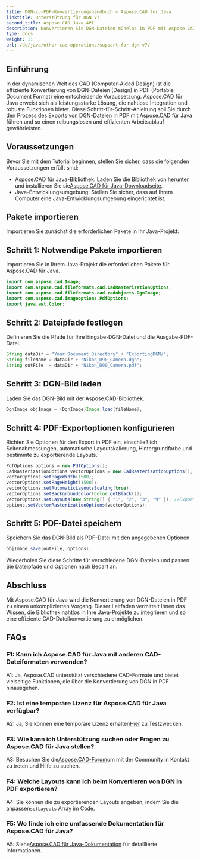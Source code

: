 ```yaml
---
title: DGN-zu-PDF-Konvertierungshandbuch – Aspose.CAD für Java
linktitle: Unterstützung für DGN V7
second_title: Aspose.CAD Java API
description: Konvertieren Sie DGN-Dateien mühelos in PDF mit Aspose.CAD für Java. Befolgen Sie unsere Schritt-für-Schritt-Anleitung für eine nahtlose Integration und einen effizienten Workflow.
type: docs
weight: 11
url: /de/java/other-cad-operations/support-for-dgn-v7/
---
```

## Einführung

In der dynamischen Welt des CAD (Computer-Aided Design) ist die effiziente Konvertierung von DGN-Dateien (Design) in PDF (Portable Document Format) eine entscheidende Voraussetzung. Aspose.CAD für Java erweist sich als leistungsstarke Lösung, die nahtlose Integration und robuste Funktionen bietet. Diese Schritt-für-Schritt-Anleitung soll Sie durch den Prozess des Exports von DGN-Dateien in PDF mit Aspose.CAD für Java führen und so einen reibungslosen und effizienten Arbeitsablauf gewährleisten.

## Voraussetzungen

Bevor Sie mit dem Tutorial beginnen, stellen Sie sicher, dass die folgenden Voraussetzungen erfüllt sind:
-  Aspose.CAD für Java-Bibliothek: Laden Sie die Bibliothek von herunter und installieren Sie sie[Aspose.CAD für Java-Downloadseite](https://releases.aspose.com/cad/java/).
- Java-Entwicklungsumgebung: Stellen Sie sicher, dass auf Ihrem Computer eine Java-Entwicklungsumgebung eingerichtet ist.

## Pakete importieren

Importieren Sie zunächst die erforderlichen Pakete in Ihr Java-Projekt:

## Schritt 1: Notwendige Pakete importieren

Importieren Sie in Ihrem Java-Projekt die erforderlichen Pakete für Aspose.CAD für Java.
```java
import com.aspose.cad.Image;
import com.aspose.cad.fileformats.cad.CadRasterizationOptions;
import com.aspose.cad.fileformats.cad.cadobjects.DgnImage;
import com.aspose.cad.imageoptions.PdfOptions;
import java.awt.Color;
```

## Schritt 2: Dateipfade festlegen

Definieren Sie die Pfade für Ihre Eingabe-DGN-Datei und die Ausgabe-PDF-Datei.

```java
String dataDir = "Your Document Directory" + "ExportingDGN/";
String fileName = dataDir + "Nikon_D90_Camera.dgn";
String outFile  = dataDir + "Nikon_D90_Camera.pdf";
```

## Schritt 3: DGN-Bild laden

Laden Sie das DGN-Bild mit der Aspose.CAD-Bibliothek.

```java
DgnImage objImage = (DgnImage)Image.load(fileName);
```

## Schritt 4: PDF-Exportoptionen konfigurieren

Richten Sie Optionen für den Export in PDF ein, einschließlich Seitenabmessungen, automatische Layoutskalierung, Hintergrundfarbe und bestimmte zu exportierende Layouts.

```java
PdfOptions options = new PdfOptions();
CadRasterizationOptions vectorOptions = new CadRasterizationOptions();
vectorOptions.setPageWidth(1500);
vectorOptions.setPageHeight(1500);
vectorOptions.setAutomaticLayoutsScaling(true);
vectorOptions.setBackgroundColor(Color.getBlack());
vectorOptions.setLayouts(new String[] { "1", "2", "3", "9" }); //Exportieren Sie nur 4 (1,2,3 und 9) Ansichten
options.setVectorRasterizationOptions(vectorOptions);
```

## Schritt 5: PDF-Datei speichern

Speichern Sie das DGN-Bild als PDF-Datei mit den angegebenen Optionen.

```java
objImage.save(outFile, options);
```

Wiederholen Sie diese Schritte für verschiedene DGN-Dateien und passen Sie Dateipfade und Optionen nach Bedarf an.

## Abschluss

Mit Aspose.CAD für Java wird die Konvertierung von DGN-Dateien in PDF zu einem unkomplizierten Vorgang. Dieser Leitfaden vermittelt Ihnen das Wissen, die Bibliothek nahtlos in Ihre Java-Projekte zu integrieren und so eine effiziente CAD-Dateikonvertierung zu ermöglichen.

## FAQs

### F1: Kann ich Aspose.CAD für Java mit anderen CAD-Dateiformaten verwenden?

A1: Ja, Aspose.CAD unterstützt verschiedene CAD-Formate und bietet vielseitige Funktionen, die über die Konvertierung von DGN in PDF hinausgehen.

### F2: Ist eine temporäre Lizenz für Aspose.CAD für Java verfügbar?

 A2: Ja, Sie können eine temporäre Lizenz erhalten[Hier](https://purchase.aspose.com/temporary-license/) zu Testzwecken.

### F3: Wie kann ich Unterstützung suchen oder Fragen zu Aspose.CAD für Java stellen?

 A3: Besuchen Sie die[Aspose.CAD-Forum](https://forum.aspose.com/c/cad/19)um mit der Community in Kontakt zu treten und Hilfe zu suchen.

### F4: Welche Layouts kann ich beim Konvertieren von DGN in PDF exportieren?

 A4: Sie können die zu exportierenden Layouts angeben, indem Sie die anpassen`setLayouts` Array im Code.

### F5: Wo finde ich eine umfassende Dokumentation für Aspose.CAD für Java?

 A5: Siehe[Aspose.CAD für Java-Dokumentation](https://reference.aspose.com/cad/java/) für detaillierte Informationen.